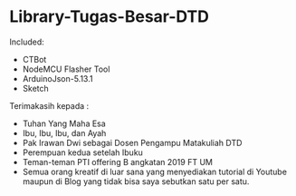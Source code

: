 # Library-Tugas-Besar-DTD

Included:
- CTBot
- NodeMCU Flasher Tool
- ArduinoJson-5.13.1
- Sketch

Terimakasih kepada :
- Tuhan Yang Maha Esa
- Ibu, Ibu, Ibu, dan Ayah
- Pak Irawan Dwi sebagai Dosen Pengampu Matakuliah DTD
- Perempuan kedua setelah Ibuku
- Teman-teman PTI offering B angkatan 2019 FT UM
- Semua orang kreatif di luar sana yang menyediakan tutorial di Youtube maupun di Blog yang tidak bisa saya sebutkan satu per satu.
